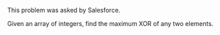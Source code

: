 This problem was asked by Salesforce.

Given an array of integers, find the maximum XOR of any two elements.